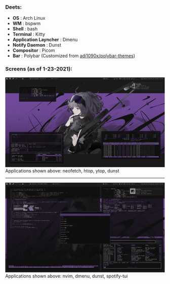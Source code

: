 ### Deets:

- **OS**                           : Arch Linux
- **WM**                           : bspwm
- **Shell**                        : bash
- **Terminal**                     : Kitty
- **Application Layncher**         : Dmenu
- **Notify Daemon**                : Dunst
- **Compositor**                   : Picom
- **Bar**                          : Polybar (Customized from [adi1090x/polybar-themes](https://github.com/adi1090x/polybar-themes#cuts))

### Screens (as of 1-23-2021):

<img src=https://github.com/craneppeakare/not-dotfiles/blob/arch-PC/Pictures/Screenshots/1611390965.png>
Applications shown above: neofetch, htop, ytop, dunst

<hr>

<img src=https://github.com/craneppeakare/not-dotfiles/blob/arch-PC/Pictures/Screenshots/1611390966.png>
Applications shown above: nvim, dmenu, dunst, spotify-tui
